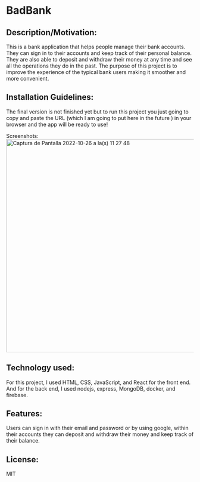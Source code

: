 # BadBank

## Description/Motivation: 
 This is a bank application that helps people manage their bank accounts.  They can sign in to their accounts and keep track of their personal balance. They are also able to deposit and withdraw their money at any time and see all the operations they do in the past. The purpose of this project is to improve the experience of the typical bank users making it smoother and more convenient.

## Installation Guidelines:
The final version is not finished yet but to run this project you just going to copy and paste the URL (which I am going to put here in the future ) in your browser and the app will be ready to use! 

Screenshots: 
<img width="571" alt="Captura de Pantalla 2022-10-26 a la(s) 11 27 48" src="https://user-images.githubusercontent.com/77693396/198087020-05c21d94-c9d8-4e6f-a8c3-70a12481445a.png">

## Technology used: 
For this project, I used HTML, CSS, JavaScript, and React for the front end.
And for the back end, I used nodejs, express, MongoDB, docker, and firebase.

## Features: 
Users can sign in with their email and password or by using google, within their accounts they can deposit and withdraw their money and keep track of their balance.

## License: 
MIT
